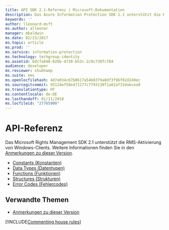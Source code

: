 ```yaml
---
title: API SDK 2.1-Referenz | Microsoft-Dokumentation
description: Das Azure Information Protection SDK 2.1 unterstützt die RMS-Aktivierung von Windows-Clients.
keywords: ''
author: lleonard-msft
ms.author: alleonar
manager: mbaldwin
ms.date: 02/23/2017
ms.topic: article
ms.prod: ''
ms.service: information-protection
ms.technology: techgroup-identity
ms.assetid: 6dcfa840-026b-4728-b53c-2c9c730fcf84
audience: developer
ms.reviewer: shubhamp
ms.suite: ems
ms.openlocfilehash: 4d7e034c67b8617a54b8379a8df3f96f82d249ec
ms.sourcegitcommit: 93124ef58e471277c7793130f1a82af33dabcea9
ms.translationtype: HT
ms.contentlocale: de-DE
ms.lasthandoff: 01/11/2018
ms.locfileid: "27765900"
---
```

# <a name="api-reference"></a>API-Referenz

Das Microsoft Rights Management SDK 2.1 unterstützt die RMS-Aktivierung von Windows-Clients. Weitere Informationen finden Sie in den [Anmerkungen zu dieser Version](release-notes-rtm.md).
- [Constants (Konstanten)](https://msdn.microsoft.com/library/hh535291.aspx)
- [Data Types (Datentypen)](https://msdn.microsoft.com/library/hh535288.aspx)
- [Functions (Funktionen)](https://msdn.microsoft.com/library/hh535289.aspx)
- [Structures (Strukturen)](https://msdn.microsoft.com/library/hh535294.aspx)
- [Error Codes (Fehlercodes)](https://msdn.microsoft.com/library/hh535248.aspx)



## <a name="related-topics"></a>Verwandte Themen

* [Anmerkungen zu dieser Version](release-notes-rtm.md)

[!INCLUDE[Commenting house rules](../includes/houserules.md)]
